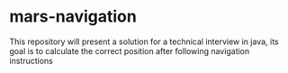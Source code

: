 # mars-navigation
This repository will present a solution for a technical interview in java, its goal is to calculate the correct position after following navigation instructions
